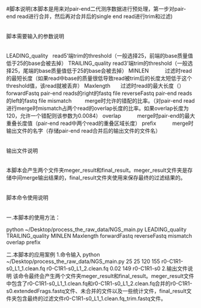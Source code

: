 #脚本说明(本脚本是用来对pair-end二代测序数据进行预处理，第一步对pair-end read进行合并，然后再对合并后的single end read进行trim和过滤)


######
脚本需要输入的参数说明
######
LEADING_quality   read5‘端trim的threshold（一般选择25，前端的base质量值低于25的base会被去掉）
TRAILING_quality  read3’端trim的threshold（一般选择25，尾端的base质量值低于25的base会被去掉）
MINLEN            过滤时read的最短长度（如果read中base的质量很低导致read被trim后的长度太短低于这个threshold值，该read就被丢弃）
Maxlength	        过滤时read的最大长度（）
forwardFastq      pair-end reads的right的fastq file
reverseFastq      pair-end reads的left的fastq file
mismatch          merge时允许的错配的比率。（对pair-end read 进行merge时mismatch占两个read的overlap长度的比率。如果overlap长度为120，允许一个错配则该参数为0.0084）
overlap           merge时pair-end的最大重叠长度值（pair-end read中两个read的重叠区域长度）
prefix            merge时输出文件的名字（存储pair-end read合并后的输出文件的文件名）


######
输出文件说明
######
本脚本会产生两个文件夹meger_result和final_result。meger_result文件夹是存储中间merge输出结果的，final_result文件夹使用来保存最终的过滤结果的。


######
脚本命令使用说明
######
一.本脚本的使用方法：

python ~/Desktop/process_the_raw_data/NGS_main.py LEADING_quality TRAILING_quality MINLEN Maxlength forwardFastq reverseFastq mismatch overlap prefix

二.本脚本的应用案例
1.命令输入
python ~/Desktop/process_the_raw_data/NGS_main.py 25 25 120 155 r0-C1R1-s0_L1_1.clean.fq r0-C1R1-s0_L1_2.clean.fq 0.02 149 r0-C1R1-s0 
2.输出文件说明
该命令最终会产生两个文件夹meger_result和final_result。meger_result文件中包含了r0-C1R1-s0_L1_1.clean.fq和r0-C1R1-s0_L1_2.clean.fq合并的r0-C1R1-s0.extendedFrags.fastq文件、未合并的文件以及一些统计文件，final_result文件夹包含最终的过滤文件r0-C1R1-s0_L1_1.clean.fq_trim.fastq文件。
